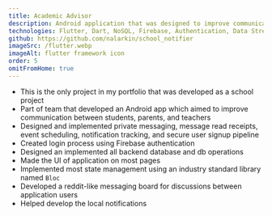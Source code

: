 ```yaml
---
title: Academic Advisor
description: Android application that was designed to improve communication between parents, students, and teachers.
technologies: Flutter, Dart, NoSQL, Firebase, Authentication, Data Streams
github: https://github.com/nalarkin/school_notifier
imageSrc: /flutter.webp
imageAlt: flutter framework icon
order: 5
omitFromHome: true
---
```


- This is the only project in my portfolio that was developed as a school project
- Part of team that developed an Android app which aimed to improve communication between students, parents, and teachers
- Designed and implemented private messaging, message read receipts, event scheduling, notification tracking, and secure user signup pipeline
- Created login process using Firebase authentication
- Designed an implemented all backend database and db operations
- Made the UI of application on most pages
- Implemented most state management using an industry standard library named `Bloc`
- Developed a reddit-like messaging board for discussions between application users
- Helped develop the local notifications
